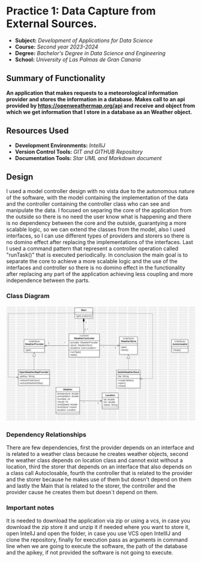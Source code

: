 # Practice 1: Data Capture from External Sources.

- **Subject:** *Development of Applications for Data Science*
- **Course:** *Second year 2023-2024*
- **Degree:** *Bachelor's Degree in Data Science and Engineering*
- **School:** *University of Las Palmas de Gran Canaria*

## Summary of Functionality
**An application that makes requests to a meteorological information provider and stores the information in a database. Makes call to an api provided by https://openweathermap.org/api and receive and object from which we get information that I store in a database as an Weather object.**

## Resources Used
- **Development Environments:** *IntelliJ*
- **Version Control Tools:** *GIT and GITHUB Repository*
- **Documentation Tools:** *Star UML and Markdown document*

## Design
I used a model controller design with no vista due to the autonomous nature of the software, with the model containing the implementation of the data and the controller containing the controller class who can see and manipulate the data. I focused on separing the core of the application from the outside so there is no need the user know what is happening and there is no dependency between the core and the outside, guarantying a more scalable logic, so we can extend the classes from the model, also I used interfaces, so I can use different types of providers and storers so there is no domino effect after replacing the implementations of the interfaces. Last I used a command pattern that represent a controller operation called "runTask()" that is executed periodically. In conclusion the main goal is to separate the core to achieve a more scalable logic and the use of the  interfaces and controller so there is no domino effect in the functionality after replacing any part of the application achieving less coupling and more independence between the parts.

### Class Diagram
*![UMLWeather.jpg](UMLWeather.jpg)*

### Dependency Relationships
There are few dependencies, first the provider depends on an interface and is related to a weather class because he creates weather objects, second the weather class depends on location class and cannot exist without a location, third the storer that depends on an interface that also depends on a class call Autoclosable, fourth the controller that is related to the provider and the storer because he makes use of them but doesn't depend on them and lastly the Main that is related to the storer, the controller and the provider cause he creates them but doesn´t depend on them.

### Important notes
It is needed to download the application via zip or using a vcs, in case you download the zip store it and unzip it if needed where you want to store it, open IntelIJ and open the folder, in case you use VCS open IntellIJ and clone the repository, finally for execution pass as arguments in command line when we are going to execute the software, the path of the database and the apikey, if not provided the software is not going to execute.